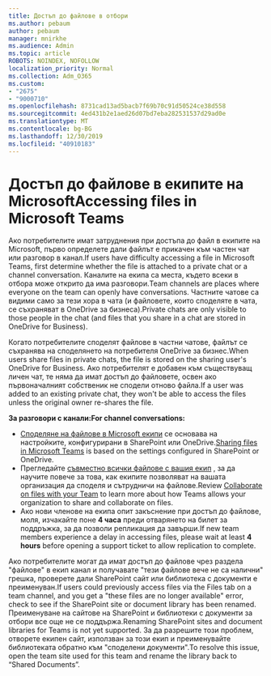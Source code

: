 ```yaml
---
title: Достъп до файлове в отбори
ms.author: pebaum
author: pebaum
manager: mnirkhe
ms.audience: Admin
ms.topic: article
ROBOTS: NOINDEX, NOFOLLOW
localization_priority: Normal
ms.collection: Adm_O365
ms.custom:
- "2675"
- "9000710"
ms.openlocfilehash: 8731cad13ad5bacb7f69b70c91d50524ce38d558
ms.sourcegitcommit: 4ed431b2e1aed26d07bd7eba282531537d29ad0e
ms.translationtype: MT
ms.contentlocale: bg-BG
ms.lasthandoff: 12/30/2019
ms.locfileid: "40910183"
---
```

# <a name="accessing-files-in-microsoft-teams"></a><span data-ttu-id="2a196-102">Достъп до файлове в екипите на Microsoft</span><span class="sxs-lookup"><span data-stu-id="2a196-102">Accessing files in Microsoft Teams</span></span>

<span data-ttu-id="2a196-103">Ако потребителите имат затруднения при достъпа до файл в екипите на Microsoft, първо определете дали файлът е прикачен към частен чат или разговор в канал.</span><span class="sxs-lookup"><span data-stu-id="2a196-103">If users have difficulty accessing a file in Microsoft Teams, first determine whether the file is attached to a private chat or a channel conversation.</span></span> <span data-ttu-id="2a196-104">Каналите на екипа са места, където всеки в отбора може открито да има разговори.</span><span class="sxs-lookup"><span data-stu-id="2a196-104">Team channels are places where everyone on the team can openly have conversations.</span></span> <span data-ttu-id="2a196-105">Частните чатове са видими само за тези хора в чата (и файловете, които споделяте в чата, се съхраняват в OneDrive за бизнеса).</span><span class="sxs-lookup"><span data-stu-id="2a196-105">Private chats are only visible to those people in the chat (and files that you share in a chat are stored in OneDrive for Business).</span></span>

<span data-ttu-id="2a196-106">Когато потребителите споделят файлове в частни чатове, файлът се съхранява на споделянето на потребителя OneDrive за бизнес.</span><span class="sxs-lookup"><span data-stu-id="2a196-106">When users share files in private chats, the file is stored on the sharing user's OneDrive for Business.</span></span> <span data-ttu-id="2a196-107">Ако потребителят е добавен към съществуващ личен чат, те няма да имат достъп до файловете, освен ако първоначалният собственик не сподели отново файла.</span><span class="sxs-lookup"><span data-stu-id="2a196-107">If a user was added to an existing private chat, they won't be able to access the files unless the original owner re-shares the file.</span></span>    

<span data-ttu-id="2a196-108">**За разговори с канали:**</span><span class="sxs-lookup"><span data-stu-id="2a196-108">**For channel conversations:**</span></span>

- <span data-ttu-id="2a196-109">[Споделяне на файлове в Microsoft екипи](https://docs.microsoft.com/MicrosoftTeams/sharing-files-in-teams) се основава на настройките, конфигурирани в SharePoint или OneDrive.</span><span class="sxs-lookup"><span data-stu-id="2a196-109">[Sharing files in Microsoft Teams](https://docs.microsoft.com/MicrosoftTeams/sharing-files-in-teams) is based on the settings configured in SharePoint or OneDrive.</span></span> 
- <span data-ttu-id="2a196-110">Прегледайте [съвместно всички файлове с вашия екип](https://support.office.com/article/Collaborate-on-files-with-your-Team-9b200289-dbac-4823-85bd-628a5c7bb0ae) , за да научите повече за това, как екипите позволяват на вашата организация да споделя и сътрудничи на файлове.</span><span class="sxs-lookup"><span data-stu-id="2a196-110">Review [Collaborate on files with your Team](https://support.office.com/article/Collaborate-on-files-with-your-Team-9b200289-dbac-4823-85bd-628a5c7bb0ae) to learn more about how Teams allows your organization to share and collaborate on files.</span></span> 
- <span data-ttu-id="2a196-111">Ако нови членове на екипа опит закъснение при достъп до файлове, моля, изчакайте поне **4 часа** преди отварянето на билет за поддръжка, за да позволи репликация да завърши.</span><span class="sxs-lookup"><span data-stu-id="2a196-111">If new team members experience a delay in accessing files, please wait at least **4 hours** before opening a support ticket to allow replication to complete.</span></span> 

<span data-ttu-id="2a196-112">Ако потребителите могат да имат достъп до файлове чрез раздела "файлове" в екип канал и получавате "тези файлове вече не са налични" грешка, проверете дали SharePoint сайт или библиотека с документи е преименуван.</span><span class="sxs-lookup"><span data-stu-id="2a196-112">If users could previously access files via the Files tab on a team channel, and you get a "these files are no longer available" error, check to see if the SharePoint site or document library has been renamed.</span></span> <span data-ttu-id="2a196-113">Преименуване на сайтове на SharePoint и библиотеки с документи за отбори все още не се поддържа.</span><span class="sxs-lookup"><span data-stu-id="2a196-113">Renaming SharePoint sites and document libraries for Teams is not yet supported.</span></span> <span data-ttu-id="2a196-114">За да разрешите този проблем, отворете екипен сайт, използван за този екип и преименувайте библиотеката обратно към "споделени документи".</span><span class="sxs-lookup"><span data-stu-id="2a196-114">To resolve this issue, open the team site used for this team and rename the library back to “Shared Documents”.</span></span>